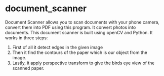 # document_scanner
Document Scanner allows you to scan documents with your phone camera, convert them into PDF using this program. It convert photos into documents.
This document scanner is built using openCV and Python.
It works in three steps:
1) First of all it detect edges in the given image
2) Then it find the contours of the paper which is our object from the image.
3) Lastly, it apply perspective transform to give the birds eye view of the scanned paper.
